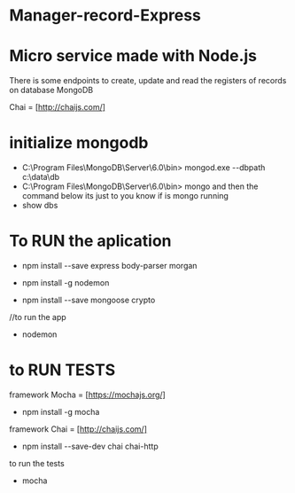 # Manager-record-Express

# Micro service made with Node.js 
There is some endpoints to create, update and read the registers of records on database MongoDB

Chai = [http://chaijs.com/]


# initialize mongodb
* C:\Program Files\MongoDB\Server\6.0\bin> mongod.exe --dbpath c:\data\db
* C:\Program Files\MongoDB\Server\6.0\bin> mongo
and then the command below its just to you know if is mongo running
* show dbs


# To RUN the aplication

* npm install --save express body-parser morgan

* npm install -g nodemon

* npm install --save mongoose crypto 

//to run the app
* nodemon



# to RUN TESTS 
framework Mocha = [https://mochajs.org/]
* npm install -g mocha

framework Chai = [http://chaijs.com/]
* npm install --save-dev chai chai-http

to run the tests 
* mocha

